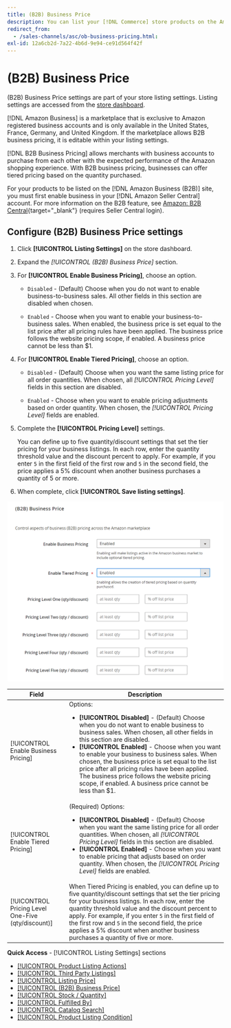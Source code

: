 ```yaml
---
title: (B2B) Business Price
description: You can list your [!DNL Commerce] store products on the Amazon Business (B2B) site by enabling business in your Amazon [!DNL Seller Central] account.
redirect_from: 
  - /sales-channels/asc/ob-business-pricing.html: 
exl-id: 12a6cb2d-7a22-4b6d-9e94-ce91d564f42f
---
```

# (B2B) Business Price

(B2B) Business Price settings are part of your store listing settings. Listing settings are accessed from the [store dashboard](./amazon-store-dashboard.md).

[!DNL Amazon Business] is a marketplace that is exclusive to Amazon registered business accounts and is only available in the United States, France, Germany, and United Kingdom. If the marketplace allows B2B business pricing, it is editable within your listing settings.

[!DNL B2B Business Pricing] allows merchants with business accounts to purchase from each other with the expected performance of the Amazon shopping experience. With B2B business pricing, businesses can offer tiered pricing based on the quantity purchased.

For your products to be listed on the [!DNL Amazon Business (B2B)] site, you must first enable business in your [!DNL Amazon Seller Central] account. For more information on the B2B feature, see [Amazon: B2B Central](https://sellercentral.amazon.com/gp/help/G202161480/){target="_blank"} (requires Seller Central login).

## Configure (B2B) Business Price settings

1. Click **[!UICONTROL Listing Settings]** on the store dashboard.

1. Expand the _[!UICONTROL (B2B) Business Price]_ section.

1. For **[!UICONTROL Enable Business Pricing]**, choose an option.

   - `Disabled` - (Default) Choose when you do not want to enable business-to-business sales. All other fields in this section are disabled when chosen.

   - `Enabled` - Choose when you want to enable your business-to-business sales. When enabled, the business price is set equal to the list price after all pricing rules have been applied. The business price follows the website pricing scope, if enabled. A business price cannot be less than $1.

1. For **[!UICONTROL Enable Tiered Pricing]**, choose an option.

   - `Disabled` - (Default) Choose when you want the same listing price for all order quantities. When chosen, all _[!UICONTROL Pricing Level]_ fields in this section are disabled.

   - `Enabled` - Choose when you want to enable pricing adjustments based on order quantity. When chosen, the _[!UICONTROL Pricing Level]_ fields are enabled.

1. Complete the **[!UICONTROL Pricing Level]** settings.

   You can define up to five quantity/discount settings that set the tier pricing for your business listings. In each row, enter the quantity threshold value and the discount percent to apply. For example, if you enter `5` in the first field of the first row and `5` in the second field, the price applies a 5% discount when another business purchases a quantity of 5 or more.

1. When complete, click **[!UICONTROL Save listing settings]**.

![Amazon Business Pricing (B2B)](assets/amazon-business-pricing.png)

|Field |Description|
|--- |--- |
|[!UICONTROL Enable Business Pricing]|Options: <ul><li>**[!UICONTROL Disabled]** - (Default) Choose when you do not want to enable business to business sales. When chosen, all other fields in this section are disabled.</li><li>**[!UICONTROL Enabled]** - Choose when you want to enable your business to business sales. When chosen, the business price is set equal to the list price after all pricing rules have been applied. The business price follows the website pricing scope, if enabled. A business price cannot be less than $1.</li></ul> |
|[!UICONTROL Enable Tiered Pricing]|(Required) Options: <ul><li>**[!UICONTROL Disabled]** - (Default) Choose when you want the same listing price for all order quantities. When chosen, all _[!UICONTROL Pricing Level]_ fields in this section are disabled.</li><li>**[!UICONTROL Enabled]** - Choose when you want to enable pricing that adjusts based on order quantity. When chosen, the _[!UICONTROL Pricing Level]_ fields are enabled.</li></ul> |
|[!UICONTROL Pricing Level One-Five (qty/discount)]|When Tiered Pricing is enabled, you can define up to five quantity/discount settings that set the tier pricing for your business listings. In each row, enter the quantity threshold value and the discount percent to apply. For example, if you enter `5` in the first field of the first row and `5` in the second field, the price applies a 5% discount when another business purchases a quantity of five or more. |

**Quick Access** - [!UICONTROL Listing Settings] sections

- [[!UICONTROL Product Listing Actions]](./product-listing-actions.md)
- [[!UICONTROL Third Party Listings]](./third-party-listing-settings.md)
- [[!UICONTROL Listing Price]](./listing-price.md)
- [[!UICONTROL (B2B) Business Price]](./business-pricing.md)
- [[!UICONTROL Stock / Quantity]](./stock-quantity.md)
- [[!UICONTROL Fulfilled By]](./fulfilled-by.md)
- [[!UICONTROL Catalog Search]](./catalog-search.md)
- [[!UICONTROL Product Listing Condition]](./product-listing-condition.md)
